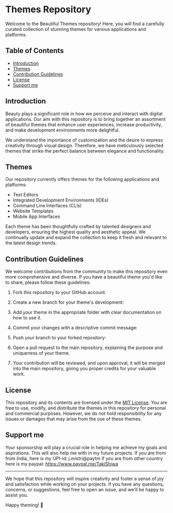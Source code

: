 # Themes Repository

Welcome to the Beautiful Themes repository! Here, you will find a carefully curated collection of stunning themes for various applications and platforms. 

## Table of Contents

- [Introduction](#introduction)
- [Themes](#themes)
- [Contribution Guidelines](#contribution-guidelines)
- [License](#license)
- [Support me](#Support-me)

## Introduction

Beauty plays a significant role in how we perceive and interact with digital applications. Our aim with this repository is to bring together an assortment of beautiful themes that enhance user experiences, increase productivity, and make development environments more delightful.

We understand the importance of customization and the desire to express creativity through visual design. Therefore, we have meticulously selected themes that strike the perfect balance between elegance and functionality.

## Themes

Our repository currently offers themes for the following applications and platforms:

- Text Editors
- Integrated Development Environments (IDEs)
- Command Line Interfaces (CLIs)
- Website Templates
- Mobile App Interfaces

Each theme has been thoughtfully crafted by talented designers and developers, ensuring the highest quality and aesthetic appeal. We continually update and expand the collection to keep it fresh and relevant to the latest design trends.

## Contribution Guidelines

We welcome contributions from the community to make this repository even more comprehensive and diverse. If you have a beautiful theme you'd like to share, please follow these guidelines:

1. Fork this repository to your GitHub account.

2. Create a new branch for your theme's development:

3. Add your theme in the appropriate folder with clear documentation on how to use it.

4. Commit your changes with a descriptive commit message:

5. Push your branch to your forked repository:

6. Open a pull request to the main repository, explaining the purpose and uniqueness of your theme.

7. Your contribution will be reviewed, and upon approval, it will be merged into the main repository, giving you proper credits for your valuable work.

## License

This repository and its contents are licensed under the [MIT License](https://opensource.org/licenses/MIT). You are free to use, modify, and distribute the themes in this repository for personal and commercial purposes. However, we do not hold responsibility for any issues or damages that may arise from the use of these themes.

## Support me

Your sponsorship will play a crucial role in helping me achieve my goals and aspirations. This will also help me with in my future projects.
If you are from from India, here is my UPI-id: j.mistri@paytm
if you are from other country here is my paypal: https://www.paypal.me/TakiShiwa

---

We hope that this repository will inspire creativity and foster a sense of joy and satisfaction while working on your projects. If you have any questions, concerns, or suggestions, feel free to open an issue, and we'll be happy to assist you.

Happy theming! 🎨
